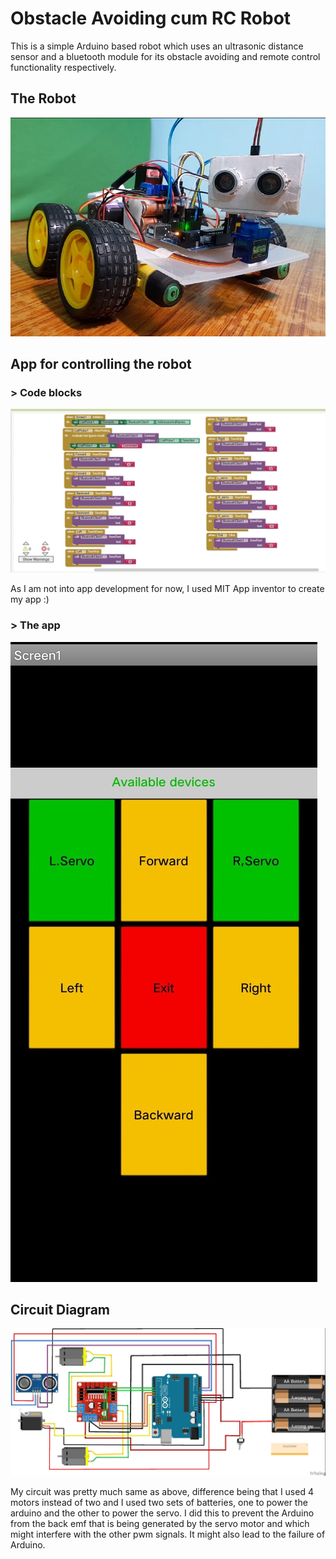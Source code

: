 
# Obstacle Avoiding cum RC Robot
This is a simple Arduino based robot which uses an ultrasonic distance sensor and a bluetooth module for its 
obstacle avoiding and remote control functionality respectively. 
## The Robot 

![App Screenshot](https://github.com/Abhishek-Kanti/OA-RC-Robot/blob/main/Images/robot.jpeg)


## App for controlling the robot
### > Code blocks
![App Screenshot](https://github.com/Abhishek-Kanti/OA-RC-Robot/blob/main/Images/app_blocks.jpeg)

As I am not into app development for now, I used MIT App inventor to create my app :)

### > The app
![App Screenshot](https://github.com/Abhishek-Kanti/OA-RC-Robot/blob/main/Images/app.jpeg)

## Circuit Diagram
![App Screenshot](https://github.com/Abhishek-Kanti/OA-RC-Robot/blob/main/Images/circuit.jpeg)

My circuit was pretty much same as above, difference being that I used 4 motors instead of two and I used two sets of batteries, one to power the arduino and the other to power the servo. I did this to
prevent the Arduino from the back emf that is being generated by the servo motor and which might interfere with the other pwm signals. It might also lead to the failure of Arduino.
